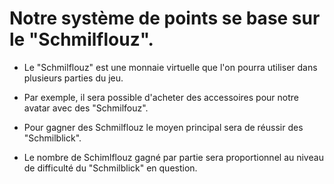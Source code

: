 # Notre système de points se base sur le "Schmilflouz".

* Le "Schmilflouz" est une monnaie virtuelle que l'on pourra utiliser dans plusieurs parties du jeu.

* Par exemple, il sera possible d'acheter des accessoires pour notre avatar avec des "Schmilfouz".

* Pour gagner des Schmilflouz le moyen principal sera de réussir des "Schmilblick".

* Le nombre de Schimlflouz gagné par partie sera proportionnel au niveau de difficulté du "Schmilblick" en question.
